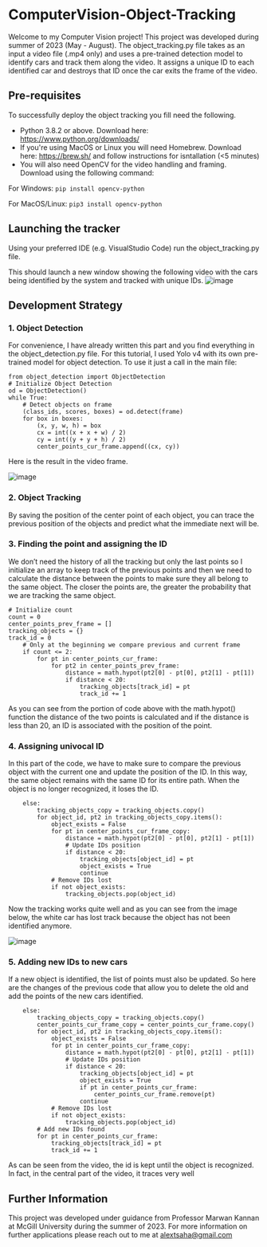 # ComputerVision-Object-Tracking
Welcome to my Computer Vision project! This project was developed during summer of 2023 (May - August). The object_tracking.py file takes as an input a video file (.mp4 only) and uses a pre-trained detection model to identify cars and track them along the video. It assigns a unique ID to each identified car and destroys that ID once the car exits the frame of the video. 

## Pre-requisites
To successfully deploy the object tracking you fill need the following. 
* Python 3.8.2 or above. Download here: https://www.python.org/downloads/
* If you're using MacOS or Linux you will need Homebrew. Download here: https://brew.sh/ and follow instructions for isntallation (<5 minutes)
* You will also need OpenCV for the video handling and framing. Download using the following command:

 For Windows: ```pip install opencv-python```
 
 For MacOS/Linux:  ```pip3 install opencv-python```

## Launching the tracker 
Using your preferred IDE (e.g. VisualStudio Code) run the object_tracking.py file.

This should launch a new window showing the following video with the cars being identified by the system and tracked with unique IDs. 
![image](https://github.com/alextsah/ComputerVision-Object-Tracking/assets/98911345/3d17473d-9506-4e96-8aa4-795dd30786df)

## Development Strategy 

### 1. Object Detection
For convenience, I have already written this part and you find everything in the object_detection.py file. For this tutorial, I used Yolo v4 with its own pre-trained model for object detection. To use it just a call in the main file:
```
from object_detection import ObjectDetection
# Initialize Object Detection
od = ObjectDetection()
while True:
    # Detect objects on frame
    (class_ids, scores, boxes) = od.detect(frame)
    for box in boxes:
        (x, y, w, h) = box
        cx = int((x + x + w) / 2)
        cy = int((y + y + h) / 2)
        center_points_cur_frame.append((cx, cy))
```
Here is the result in the video frame.

![image](https://github.com/alextsah/ComputerVision-Object-Tracking/assets/98911345/e6417412-6221-4edf-ad11-99397312b8ad)


### 2. Object Tracking 
By saving the position of the center point of each object, you can trace the previous position of the objects and predict what the immediate next will be. 

### 3. Finding the point and assigning the ID
We don’t need the history of all the tracking but only the last points so I initialize an array to keep track of the previous points and then we need to calculate the distance between the points to make sure they all belong to the same object. The closer the points are, the greater the probability that we are tracking the same object.

```
# Initialize count
count = 0
center_points_prev_frame = []
tracking_objects = {}
track_id = 0
    # Only at the beginning we compare previous and current frame
    if count <= 2:
        for pt in center_points_cur_frame:
            for pt2 in center_points_prev_frame:
                distance = math.hypot(pt2[0] - pt[0], pt2[1] - pt[1])
                if distance < 20:
                    tracking_objects[track_id] = pt
                    track_id += 1
```
As you can see from the portion of code above with the math.hypot() function the distance of the two points is calculated and if the distance is less than 20, an ID is associated with the position of the point.

### 4. Assigning univocal ID
In this part of the code, we have to make sure to compare the previous object with the current one and update the position of the ID. In this way, the same object remains with the same ID for its entire path. When the object is no longer recognized, it loses the ID.

```
    else:
        tracking_objects_copy = tracking_objects.copy()
        for object_id, pt2 in tracking_objects_copy.items():
            object_exists = False
            for pt in center_points_cur_frame_copy:
                distance = math.hypot(pt2[0] - pt[0], pt2[1] - pt[1])
                # Update IDs position
                if distance < 20:
                    tracking_objects[object_id] = pt
                    object_exists = True
                    continue
            # Remove IDs lost
            if not object_exists:
                tracking_objects.pop(object_id)
```
Now the tracking works quite well and as you can see from the image below, the white car has lost track because the object has not been identified anymore.

![image](https://github.com/alextsah/ComputerVision-Object-Tracking/assets/98911345/84256c3a-ecac-433a-a3e5-68f726a160bd)

### 5. Adding new IDs to new cars
If a new object is identified, the list of points must also be updated. So here are the changes of the previous code that allow you to delete the old and add the points of the new cars identified.
```
    else:
        tracking_objects_copy = tracking_objects.copy()
        center_points_cur_frame_copy = center_points_cur_frame.copy()
        for object_id, pt2 in tracking_objects_copy.items():
            object_exists = False
            for pt in center_points_cur_frame_copy:
                distance = math.hypot(pt2[0] - pt[0], pt2[1] - pt[1])
                # Update IDs position
                if distance < 20:
                    tracking_objects[object_id] = pt
                    object_exists = True
                    if pt in center_points_cur_frame:
                        center_points_cur_frame.remove(pt)
                    continue
            # Remove IDs lost
            if not object_exists:
                tracking_objects.pop(object_id)
        # Add new IDs found
        for pt in center_points_cur_frame:
            tracking_objects[track_id] = pt
            track_id += 1
```
As can be seen from the video, the id is kept until the object is recognized. In fact, in the central part of the video, it traces very well

## Further Information 
This project was developed under guidance from Professor Marwan Kannan at McGill University during the summer of 2023. For more information on further applications please reach out to me at alextsaha@gmail.com 
